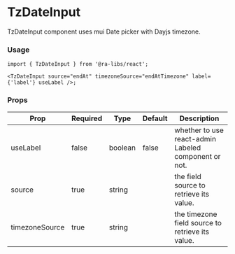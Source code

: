 # TzDateInput

TzDateInput component uses mui Date picker with Dayjs timezone.

### Usage

```tsx
import { TzDateInput } from '@ra-libs/react';

<TzDateInput source="endAt" timezoneSource="endAtTimezone" label={'label'} useLabel />;
```

### Props

| Prop           | Required | Type    | Default | Description                                          |
| -------------- | -------- | ------- | ------- | ---------------------------------------------------- |
| useLabel       | false    | boolean | false   | whether to use react-admin Labeled component or not. |
| source         | true     | string  |         | the field source to retrieve its value.              |
| timezoneSource | true     | string  |         | the timezone field source to retrieve its value.     |
